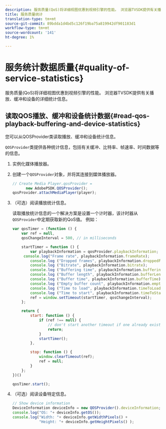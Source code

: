 ```yaml
---
description: 服务质量(QoS)将详细视图优惠到视频引擎的性能。 浏览器TVSDK提供有关播放、缓冲和设备的详细统计信息。
title: 服务质量统计
translation-type: tm+mt
source-git-commit: 89bdda1d4bd5c126f19ba75a819942df901183d1
workflow-type: tm+mt
source-wordcount: '141'
ht-degree: 1%

---
```



# 服务统计数据质量{#quality-of-service-statistics}

服务质量(QoS)将详细视图优惠到视频引擎的性能。 浏览器TVSDK提供有关播放、缓冲和设备的详细统计信息。

## 读取QOS播放、缓冲和设备统计数据{#read-qos-playback-buffering-and-device-statistics}

您可以从QOSProvider类读取播放、缓冲和设备统计信息。

`QOSProvider`类提供各种统计信息，包括有关缓冲、比特率、帧速率、时间数据等的信息。

1. 实例化媒体播放器。
1. 创建一个`QOSProvider`对象，并将其连接到媒体播放器。

   ```js
   // Create Media Player.qosProvider =  
         new AdobePSDK.QOSProvider(); 
   qosProvider.attachMediaPlayer(player);
   ```

1. （可选）阅读播放统计信息。

   读取播放统计信息的一个解决方案是设置一个计时器，该计时器从`QOSProvider`中定期获取新的QoS值。 例如：

   ```js
   var qosTimer = (function () { 
       var ref = null, 
       qosChangeInterval = 500, // in milliseconds 
   
       startTimer = function () { 
           var playbackInformation = qosProvider.playbackInformation; 
        console.log("Frame rate", playbackInformation.frameRate); 
           console.log ("Dropped frames", playbackInformation.droppedFrameCount); 
           console.log ("Bitrate", playbackInformation.bitrate); 
           console.log ("Buffering time", playbackInformation.bufferingTime); 
           console.log ("Buffer length", playbackInformation.bufferLength); 
           console.log ("Buffer time", playbackInformation.bufferTime); 
           console.log ("Empty buffer count", playbackInformation.emptyBufferCount); 
           console.log ("Time to load", playbackInformation.timeToLoad); 
           console.log ("Time to start", playbackInformation.timeToStart); 
           ref = window.setTimeout(startTimer, qosChangeInterval); 
       }; 
   
       return { 
           start: function () { 
               if (ref !== null) { 
                   // don't start another timeout if one already exists. 
                   return; 
               } 
               startTimer(); 
           }, 
   
           stop: function () { 
               window.clearTimeout(ref); 
               ref = null; 
           } 
       };  
   })() 
   
   qosTimer.start(); 
   ```

1. （可选）阅读设备特定信息。

   ```js
   // Show device information 
   DeviceInformation deviceInfo = new QOSProvider().deviceInformation; 
   console.log("OS: "+ deviceInfo.getOS()); 
   console.log("Width: "+ deviceInfo.getWidthPixels() +  
               "Height: "+ deviceInfo.getHeightPixels() );
   ```
